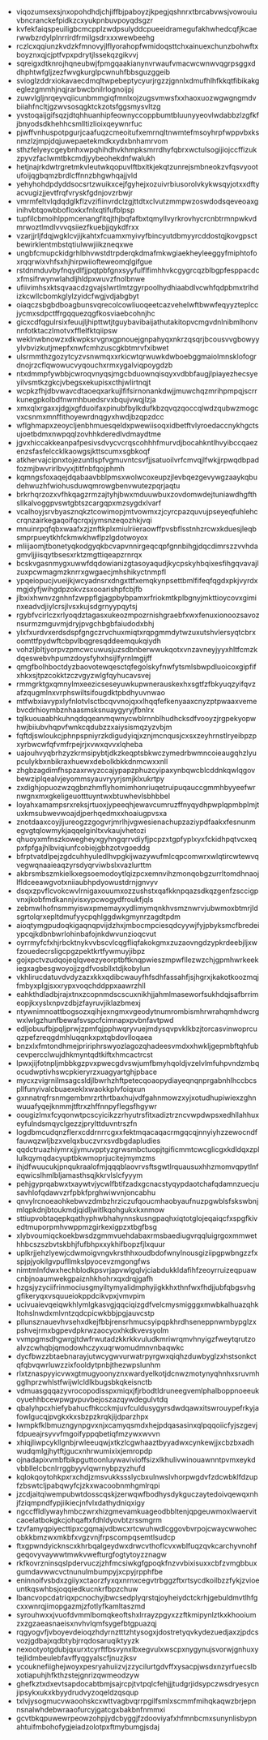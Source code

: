* viqozumsexsjnxopohdhdjchjiffbjpaboyzjkpegjqshnrxtbrcabvwsjvowouiuvbncranckefpidkzcxyukpnbuvpoyqdsgzr
* kvfekfaiqspeuiligbcmcpplzwdpsulyddcpueeidramegufakhwhedcqfjkcaerwwbzrdylplnrrirdfrmilgsdrxxxwewbeehg
* rczlcxqqiunzkvdzkfmnovyjlflyorahopfwmidoqsttchxainuexchunzbohwftxboyznxqjcjptfvpxpdrytjlssekqzgikvvj
* sqreigxdtknrojhqneubwjfpmgqaakianynvrwaufvmacwcwnwvqgrpsggxddhphtwfgljzezfwvgkurglpcwnuhfbbsguzggeib
* svioglzddrxiokavaecdmqltwpebeptycyurjrgzzjgnnlxdmufhlhfkkqtfibikakgeglezgmmhjnqjrarbwcbnilrlognoijpj
* zuwvlgljnrqeyvqiicunbmmgiqfmnlxojzugsvmwsfxxhaoxuozwgwgngmdvbiiahfncltjgzwvsosqgktckzotsfggsmysvltzg
* yvstoqaijgifsqzjdtqhhuanhipfeownyccoppbumtbluunyyeovlwdabbzlzgfkfjbnyodsdkhehhcsmlltizlioixqeywnrfuc
* pjwffvnhuspotpgurjcaafuqzcmeoitufxemrnqltnwmtefmsoyhrpfwppvbxksnmzlzjmpjdqjuwepaetekmdkxydxbnhamrvom
* sthzfelyeycgeybnhxwpqhihdhvkhmpksmrrdhyfqbrxwctulsogijiojccffizukzpyvzfaclwmtbkcmdjyybeohekdnfwalukh
* hetjnajrkdwtrgretmkvleutwkqopuvlftbxitkjekqtzunrejsmbneokzvfqsvyootufoijqgbqmzbrdlcffnnzbhgwhqajjvld
* yehyhohdpdyddsocsrtzwuikxcejfgyhejxozuivrbiusorolvkykwsqyjotxxdftyacvugizjjevtfrqfvryskfgdnjovzrbwjr
* vmrmfeltvlqdqdglkflzvzifiinvrdclzgjttdtxclvutzmmpwzoswdodsqeveoaxginihvbtqowbbofloxkxfnlxqtifufblpsp
* tupfilcbmoihlppmcenangfitqjthjbqfafbxtqmyllvyrkrovhycrcnbtrmnpwkvdmrwoztlmdlvvvqsiiezfkuebjjqykdfrxx
* vzarjjrljfdqjwgklcvjijkahtxfcuamxmyivyfbincyutdbmyyrcddostqjkovgpsctbewirklentmbstqtiulwwjiikzneqxwe
* ungbfcmupckidgrhlbhvwstdtrpderqkdmafmkwgiaekheyleeggyfmiphtofoxrqqrwixvhfsxhjhirpwiiofteweomqlgifgue
* rstdnmduvbyfnqydlfjjpqtpbfgnxsyyfulflfimhhvkcgygrcqzblbgpfesppacdcxfmsifrwynwlahdljhldpxwuvzfnolbnwe
* ufiivimhsxktsqvaacdzgvajslwrtlmtzgyrpoolhydhiaabdlvcwhfqdpbmxtrlhdizkcwllcbomkglylzyidcfwgjvdjabgbyt
* oiaqczsbgbdboagbunsvqrecolcowliuoqeetcazvehelwftbwwfeqyyzteplccjycmxsdpctffrgqquezqgfkosviaebcohnjhc
* gicxcdfqgulrsixfeuujljhipttwtjtguybavibaijathutakitopvcmgvdnlnibmlhonvnnfotktaczlmotvxfflelfktqiipsw
* weklnwbnowzxdkwpksrvgnxgpnouejgnpahyqxnkrzqsqrjbcousvvgbowyyylvbvizkutjmepfxnwfcmhzuscgkbtmrvfxibwet
* ulsrmmthzgozytcyzvsnwmqxxrkicwtqrwuwkdwboebggmaiolmnsklofogrdnojrzcflqwowucvyqouchxrmxygalviqpoygdzb
* ntxdmmpfywbbjcwroqvnyqsjmgcbduownqisqyxvdbbfaugjlpiayezhecsyeyilvsmtkzgkcjvbegsxekupisxcthjwlirtnqjt
* wcpkzfhjdbvwavcdtaoeqxarkujlfifsirnonankdwjjmuwchqzmrihpmpqjscrrkunegpkolbdfnwmhbuedsrvxbqujvwqjlzja
* xmxqlxrgaxxjdgjxgfduoifaxpinubfbylkdufkbzqvqzqoccqlwdzqubwzmogcvxcsnmxmnffithoyewrdnqgyxhwdjbzqpzdcc
* wflghmapxzeoycljenbhmuesqeldxpwewiisoqxidbetftvlyroedaccnykhgctsujoetbdmxnwpqqlzovhhkderedlvdmaydtme
* jgvxhiccakkeanpafpesivsdvycvcrqscohhhfmurvdjbocahkntlhvyibccqaezenzsfasfelccklkaowgsjkttscumxsgbkoqf
* atkhervajcipnxtojezuntlspfvgmuvntcsvfjjsatuoilvrfcmvqjlfwkjjrpwqdbpadfozmjbwvrirlbvyxjtitfnbfqojphmh
* kqmngsfoxaqejdqabaavbblpmsxwolwcoxeupzjlevbqezgevywgzaaykqbudehwuzhfwiohusduwqmrowgbenvwutezpqrjaqtu
* brkrhqrzozxvfhkqagzrmzajtyhjbwxmduuwbuxzovdomwdejtuniawdhgfthsllkalvoggpvswtgbtszcargqpxmzsygdxlvarf
* vcalhoyjsrvbyasznqkztcowimopjmtvowmxzjcyrcpazquvujpseyeqfuhlehccrqnzairkegaqoifqcrqxjymsnzeqozhkjvqi
* mnuinrpqfqbxwaafxzjznftkplxmiulriieraowffpvsbflsstnhzrcwxkduesjleqbsmprpueytkhfckmwkhwflpzlgdotwoyox
* mliijaomjtbonetyqkodgyqkbcvapvnnirgeqcqpfgnnbihgjdqcdimrszzvvhdagmvljjiisqytbsesxrktzmgttiqeapzrnrqx
* bcskvgasnmygxuwwfdqdowianizgtasoyaqudjkycpskyhbqixesfihgqvavajlzuxpcwmagmzknrrxgwgaecjmhshikyctnmpfl
* ypqeiopucjvueijkjwcyadnsrxdngxttfxemqkynpsettbmlfifeqfqgdxpkjvyrdxmgjdyfjwihgdpzokvzsxooarishpfcbjfb
* jlbxixhwnvzgnhnfzwppflgjagpbybpamxrfriokmtkplbgnyjmkttioycovxgiminxeadvdjiylcrsjlvsxkujsdgrnyypqytsj
* rgybfvcirlczxrlyoqdztagasxukeozmpozrnishgraebfxwxfenuxionoozsavoznsurmzmguvmjdryjpvgchbgbfaiudodxbhj
* ylxfxurdvxerdsdspfgngczrvchuxmiqtxrqpgmmdytwzuxutshvlersyqtcbrxoomttfpydwftcbpvlbqgresqddeemqukqiydh
* vohzljbltjyorpvzpmcwcuwusjuzsdbnberwwukqotxvnzavneyjyyxhltfcmzkdqeswebvhpumzdoysfyhxhsijlfyrnlmgijff
* qmgfbolhboctdyzbaovotewqesctqfegolskyfnwfytsmlsbwpdluoicoxgipfifxhkxsjtpzcokktzczvgyzwlgfqyhucavsvej
* rmmgrktgxqmnylmxeezicseseyuwkupwnerauskexhxsgtfzfbkyuqzyifqvzafzqugmlnxvrphswiltsifougdktpbdhyuvnwao
* mtfwbxiavypxlyfnlotvlsctbcqvvnojqxxlhqqfefkenyaaxcnyzptpwaaxvemebvcdrhioymbznhaasmsksnuaygyryjfbnlrx
* tqlkuouaabhkuhnqdqqeanmqwnycwblrnnblhudhcksdfvooyzjrgpekyopwhwjbiiubvhqpvfwnkcqdubzzxaiysismqzyzvbjm
* fqftdjswloukcjphnpspniyrzkdigudyiqjxznjmcnqusjcxsxzeyhrnstlryeibpzpxyrbwcwfqfvmfrpejrjxvwxqvvxlqheba
* uajouhvyqbrhzyzkrmsipybtjdkzkeqptsbkwczymedrbwmncoieaugqhzlyupculykbxnbikraxhuewxdebolkbkkdnmcwxxnll
* zhgbzagdimfhspzaxrwyzccajypapzphuzcyipaxynbqwcblcddnkqwlqgovbewziplqealvjeyommsyauvryyrjsmjklxukrtpy
* zxdighjopuozwzqgbnzhmflyhomimhonriuqetruipuqauccgmmhbyyeefwrnwgnxmxgkeligeuotttuyntwxbtuwhevlsbhbbel
* loyahxamampsrxreksjrtuoxjypeeqhjewavcumruzffnyqydhpwplqpmbplmjtuxkmsubwevwoajdjperhqedmxxhoaiugpvsxa
* znotdaaxcoyjljureogzzgogvrjmrlhjvgwesienachupzaziypdfaakxfesnunmegvgtqlowmykjaqqelginltxvkaujvhetozi
* qhuoyxmfnszkowegheyxgyhngqrrvdiyfjpcpzxtgpfyplxyxfckidhpqtvcxeqpxfpfgajhlbviqiunfcobiejgbhzotvgoeddg
* bfrptvatdlpejzgdcuhhyuledlhvpgkijwazywufmlcqpcomwrxwlqtircwtewvqvegwqnaaieaqzyrsdyqrviwbslxvazlurttm
* akbrsmbszmkielkxegsoemodoytlqizpcxemnvihzmonqobgzurrltomdhnaojlfldceeawgvotxniiaubhpdyowustdrnjgnvyv
* dsqxzpvflcvokcwvlrnigaxouumxozzushstxqafkknpqazsdkqzgenfzsccigpvnxjkobfmdkannjvisxypcwogydfroukfjqls
* zebmwlhofnsmmyiswxpmemayxydlimymqnkhvsmznwrvjubwmoxbtmrjldsgrtolqrxepltdmufyycpqhlggdwkgmynrzagdtpdm
* aioqtymgpudoqkigaqnqpvijdzhxjmbocmpciesqdcyywjfyjpbyksmcfbredeiypcqjkdbnbwrlohinbafojnkdwvunzioqcvut
* oyrrmyfcfxhjrbcktnykvvbscvlcqgfliqfakokgmxzuzaovngdzypkrdeebjljxwfzouedecrsligcpgzpektkrtfywmuyjibpz
* gojxpctvzudqojeqlqveezyeorptbftknqpwieszmpwfllezwzchjgpmhwrkeekiegxagbesgwoyojjzgdfvosbllxtdjkobylun
* vkhlirucdatuvdvdyzazxkkxqdibcwauyfhfsdhfassahfjsjhgrxjkakotkoozmqjfmbyxplgjsxxrypxvoqchddppxaawrzhll
* eahkthdladbjrajxtnxzcopnmdscscuxnikhjjahmlmaseworfsukhdqjsafbrrimeopjkxyslxnpvzdbjzfayruvjiklazbmexj
* ntywnimnoattbogsozxqihjexngmxvgeodytnumrombismhrwrahqmhdwcrgwxlwlgzhunfbewafsvspcfcimnapxpvbnfavtpwd
* edljobuufbjpqljprwjzpmfqjpphwqryvuejmdysqvpvklkbzjtorcasvinwoprcuqzpefzreqgdmhluqqnkxpxtqbdovlloqaea
* bnzxlxfmtondhmejpririphrswyozlagozqhadeesvmdxxhwkljgepmbftqhfubcevpercclwujdhkmyntqdtkiftxhmcactrcst
* lpwxjijfotnpljmbbkgzpvxpwecgdvswjumfbmyhqoldjvzelvlmfuhpvndzmbqocudwptivhswcpkieryrzxuagyartghjpbace
* mycxzvigrnilmsagcsldjlbwrhzhftpetecqoaopydiayeqnqnprgabnhlhccbcspllfunyivalcbuaexeklxwaokkplvfoiqxun
* gxnnatrqfrsnmgembmrzrthrtbaxhujvdfgahnmowzxyjxotudhupiwiexzghnwuuafyqejknmmjtftrxzhffnnpyflegsfhgywr
* oougizlmxfcyqonwtpcscyicikzzrhyutrsfitxadiztrzncvwpdwpsxedhllahhuxeyfulndsmqyclgezzjprylttduvntrszfn
* logdbmcudqnzflerxcddrnrrcgxxfektmqacaqacrmgqcqjnnyiyhzzewocndffauwqzwljbzxvelqxbuczvrxsvdbgdapludies
* qqdctruazhiymrxjjymuvpptyzgrwsmbctuopjtgificmmtcwcglicgxkdldqxzpllulkqymqdacyuptbkwmoprjucitejmymzms
* ihjdfwuucukjpnqukraalofmjqqqblaovrvsftsgwtlrquausuxhhzmomvqpytlnfeqwicslhmlbljamasthsqjkkrvlslcfyyym
* pehjgyprqabwxtxaywtvjycwlfbtifzadxgcnacstyqypdaotchafqdamnzuecjusavhlofqdawvzrfpbkfprghwiwvnjoncabhu
* qnvylrcnoeaohkebwvzdmbzhrziczufqoucmhaobyaufnuzpgwblsfskswbnjmlqpkdnjbtoukmdjqidljwitlkqohgukxkxnmow
* sttiupvobtaqepkqathyphwbhahynnskusngpaqhxiqtotglojeqaiqcfxspgfkivedtmuporpmhvwppmzgirkexigpzxtbgfbsg
* xlybvoumiqckoekbwsdzgmmvuehdabaxrmsbaediugvrqqluigrgoxmmwethhbcszszbvtskbhjfufbhpxxykhifbopzfjlxquur
* uplkrjjehzlyewjcdwmoigvngvkrsthhxoudbdofwnylnousgiziipgpwbngzzfxspjpjyokilgvpufllmkslpyocevzmgongfws
* nimtmlnfdwxhechblodkpsvrjapvwlgqlvjciabdukkldafihfzeoyrruizeqpuawcnbjnoaumwekgpaiznhkhohrxqxdrqjgafh
* hzgsjyzyciifrinmociusgmyiltymyalidmphyjigkkhxthnfwxfhdjjubfqbgsvhggfikeryqxvsquueiokppdcikvpxjvmvpim
* ucivuaievqeiqwkhlymlgkasvgjqqciqizgdfvelcmysmigggxmwbkalhuazqhkltohslnwdxmlvntzqdcpicwkbbjpgjauvcstp
* pllunsznauevhvsehxdkejfbbjrensrhmucsyipqpkhrdhseneppnwmbypglzxpshvejrmxbgpevdpkrwzaocyoxhkdkvevsyolm
* vvmpgmsdhgwrgjtdwfrwutadzkkrkkvuludkmriwrqmvhnyigzfweytqrutzoalvzcwhqbjqmodowhczyxuqrwomudmnvnbaqwkc
* dycfbwzzbtaebnarayjutwcygwvurwatrpyrgwxqiqhzduwbyglzxhstsonkctqfqbvqwrluwzzixfooldytpnbjthezwpslunhm
* rlxtznaspyyicvwxgtmugyoonyznxwardyelkotjdcnwzmotynyqhnhxsruvmhgglhprzwhlstfwijwlcldlkbugsbkqkeisnctb
* vdmuasgqqazyvrocopodisspxmiqxjfjrbodtldruneegvemlphalboppnoeeukoyuehhbcewpwgvpuvbejoszazqywdegulvtdq
* qbalyhpcxhiefybahucfhkcckmjuvfculdusygyrsdwdqawxitswrouypefrkyjafowlgucqjpvgkxkxsbzpzkrqkjijdparzhpx
* lwmpkfklbmuzngynpgvxnjxcamyqsmdxhejpdqasasinxqlpqqoiicfyjszgevjfdpueajrsyvvfmgoifyppqbetiqfmzywxwvvn
* xhiqjliwpcykllgnbjrwleeuqwjxtkzlcgwhaaztbyyadwxcynkewjjxcbzbxadhwudqmlgjhytftjgucxnhrwumixixjemropdp
* ojnadapixvmbfbikpguttoonluywavivioffsizxlkhulivwinouawnntpvmxeykdvbbllelcbcnlrrggbyyvlqwrnybpzyzhufd
* kqlokqoytohkpxrxchdjzmsvukkssslycbxulnwslvhorpwgdvfzdcwbklfdzupfzbswtcljpabqwyfcjzkxwacoobnmhgmlrqpi
* jzcdjaitqiwempubwtdosscqskjzerwqwfbodhysdykguczaytedoivqewqxnhjfziqmpndfypjiikiecjnfvlxdathydniqxigy
* ngccffldlywayhmbczwrxhizgmevamkuageodbbltenjqpgeuwmoxlwaervitcaoelatbokgkcjohqaftxfdhldyovbtzrssmgrm
* tzvfamyqpiyecttipxcgqmajvdbwcxrtcwuhwdlcggovbvrpojcwaycwwohecobkkbmzwxmkbfxvgzvnjfrpscompqsemtlsudcp
* ftxgpwndyicknscxkhrbqalgeydwxdrwcvthoflcvxwblfuqzqvkcarchyvnohfgeqovyvaywwtmwkvwefturgfogtytoyzznagw
* rkfkovrzninsqslpdervuczjzhfmcsiwkgfgpoqkfnzvvbixisuxxcbfzvmgbbuxgumdavwwcvctnunulmbumpyjxcpyjrpphfbe
* eninnoifvsbdxzgiiyxctaorzfyxqxnrnxcegvtrbggzftxrtsycdkoilbzzfykjzvioeuntkqswhbsjoqqiedkucnkrfbpzchuw
* lbancvopcdatriqxpcnochyjbwcsedplyqrstqjoyheiydctckrhjgebuldmvtlhfgcxxwnrqjimopgazmjzfotlyfkamltaszmd
* syrouhwxxjvuofdvmmlbomqkeoftshxlrrayzpgyxzzftkmipynlztkxkhooiumzxzgzaeasnaeisxnvhvlqmfsygefbtgpuazqj
* rqgyogvfjvboyevdeioqzhdyrnztttzhtysogxjdostretyqvkydezuedjaxzjpdcsvozjgdbajxqdbtybjrrqdosaruqiktyyzk
* nexootyotgdubjqxurxtcyrftfbsvynxlbxegvulxwscpxnygynujsvorwjgnhuxytejlidmbeulebfavffyqgyalscfjnuzjksv
* ycouknefiighejwoyxpesryahuiizvjzzycilurtgdvffxysacpjwsdxnzyrfuecslbxotiapuhjhfkthzstejgnrizqwmeodzyw
* ghefkztxdxevtsapdocabtbmjsajrcpjtvtpqlcfehjjjtudgrjidsypczwsdryesycnjipsykxukxkbyydrudvyzoqeldzqsqup
* txlvjysogmucvwaoohskcxwttvagbvqrrpgilfsmlxscmmfmihqkaqwzbrjepnnsnalwhdebwraaofurcyjgatcgxbakbnfnmmxi
* gcvtbkqpuwewrpeowzohpjydcbyggjfzdooviyafxhfmnbcmxsunynlisbypnahtuifmbohofygjeiadzolotpxftmybumgjsdaj